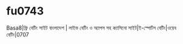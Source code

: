 # fu0743
Basa8|ফ্রি বেটিং সাইট বাংলাদেশ | লাইভ বেটিং ও অ্যাপস সহ ক্যাসিনো সাইট|ই-স্পোর্টস বেটিং|ওয়েব বেটিং|0707
